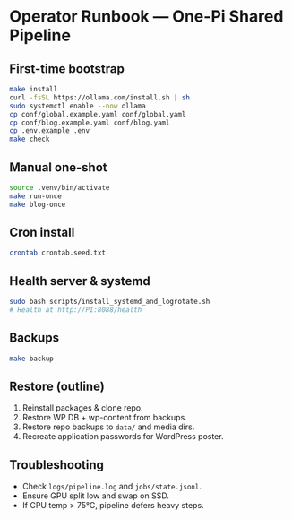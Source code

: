 # Operator Runbook — One-Pi Shared Pipeline

## First-time bootstrap
```bash
make install
curl -fsSL https://ollama.com/install.sh | sh
sudo systemctl enable --now ollama
cp conf/global.example.yaml conf/global.yaml
cp conf/blog.example.yaml conf/blog.yaml
cp .env.example .env
make check
```

## Manual one-shot
```bash
source .venv/bin/activate
make run-once
make blog-once
```

## Cron install
```bash
crontab crontab.seed.txt
```

## Health server & systemd
```bash
sudo bash scripts/install_systemd_and_logrotate.sh
# Health at http://PI:8088/health
```

## Backups
```bash
make backup
```

## Restore (outline)
1) Reinstall packages & clone repo.
2) Restore WP DB + wp-content from backups.
3) Restore repo backups to `data/` and media dirs.
4) Recreate application passwords for WordPress poster.

## Troubleshooting
- Check `logs/pipeline.log` and `jobs/state.jsonl`.
- Ensure GPU split low and swap on SSD.
- If CPU temp > 75°C, pipeline defers heavy steps.
